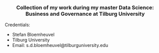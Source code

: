 <center> <h3>Collection of my work during my master Data Science: Business and Governance at Tilburg University</h3> </center>

Credentials:
<ul>
  <li>Stefan Bloemheuvel</li>
  <li>Tilburg University</li>
  <li>Email: s.d.bloemheuvel@tilburguniversity.edu </li>
</ul>
